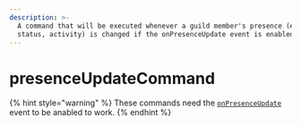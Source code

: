 ```yaml
---
description: >-
  A command that will be executed whenever a guild member's presence (e.g.
  status, activity) is changed if the onPresenceUpdate event is enabled.
---
```


# presenceUpdateCommand

{% hint style="warning" %}
 These commands need the [`onPresenceUpdate`](../guides/client-events.md) event to be anabled to work.
{% endhint %}

